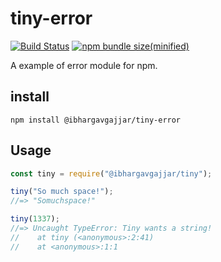 # tiny-error


[![Build Status](https://img.shields.io/apm/v/npm?label=npm)](https://github.com/ibhargavgajjar/tiny-error)
[![npm bundle size(minified)](https://img.shields.io/bundlephobia/min/minified?label=minified%20size)](https://github.com/ibhargavgajjar/tiny-error)

A example of error module for npm.

## install

```
npm install @ibhargavgajjar/tiny-error
```

## Usage

```js
const tiny = require("@ibhargavgajjar/tiny");

tiny("So much space!");
//=> "Somuchspace!"

tiny(1337);
//=> Uncaught TypeError: Tiny wants a string!
//    at tiny (<anonymous>:2:41)
//    at <anonymous>:1:1
